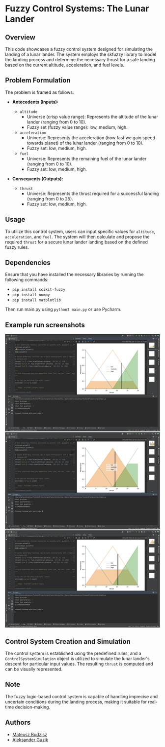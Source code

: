 # Fuzzy Control Systems: The Lunar Lander

## Overview
This code showcases a fuzzy control system designed for simulating the landing of a lunar lander. The system employs the skfuzzy library to model the landing process and determine the necessary thrust for a safe landing based on the current altitude, acceleration, and fuel levels.

## Problem Formulation
The problem is framed as follows:

- **Antecedents (Inputs):**
    - `altitude`
        - Universe (crisp value range): Represents the altitude of the lunar lander (ranging from 0 to 10).
        - Fuzzy set (fuzzy value range): low, medium, high.
    - `acceleration`
        - Universe: Represents the acceleration (how fast we gain speed towards planet) of the lunar lander (ranging from 0 to 10).
        - Fuzzy set: low, medium, high.
    - `fuel`
        - Universe: Represents the remaining fuel of the lunar lander (ranging from 0 to 10).
        - Fuzzy set: low, medium, high.

- **Consequents (Outputs):**
    - `thrust`
        - Universe: Represents the thrust required for a successful landing (ranging from 0 to 25).
        - Fuzzy set: low, medium, high.

## Usage
To utilize this control system, users can input specific values for `altitude`, `acceleration`, and `fuel`. The system will then calculate and propose the required `thrust` for a secure lunar lander landing based on the defined fuzzy rules.

## Dependencies
Ensure that you have installed the necessary libraries by running the following commands:
- `pip install scikit-fuzzy`
- `pip install numpy`
- `pip install matplotlib`

Then run main.py using `python3 main.py` or use Pycharm.

## Example run screenshots

![App Screenshot](../screenshots/p2-0.png)
![App Screenshot](../screenshots/p2-1.png)
![App Screenshot](../screenshots/p2-2.png)

## Control System Creation and Simulation
The control system is established using the predefined rules, and a `ControlSystemSimulation` object is utilized to simulate the lunar lander's descent for particular input values. The resulting `thrust` is computed and can be visually represented.

## Note
The fuzzy logic-based control system is capable of handling imprecise and uncertain conditions during the landing process, making it suitable for real-time decision-making.

## Authors
- [Mateusz Budzisz](https://github.com/ElectroluxV2)
- [Aleksander Guzik](https://github.com/OlekMeister)